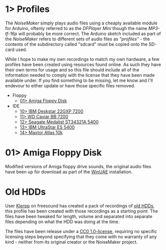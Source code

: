 # 1> Profiles
The *NoiseMaker* simply plays audio files using a cheaply available module for Arduino, oftenly referred to as the *DFPlayer Mini* though the name *MP3-tf-16p* will probably be more correct. The Arduino sketch included as part of the *NoiseMaker* refers to different sets of audio files as *"profiles"* - the contents of the subdirectory called "sdcard" must be copied onto the SD-card used.

While I hope to make my own recordings to match my own hardware, a few profiles have been created using resources found online. As such they have their own terms for usage and so this file should include all of the information needed to comply with the license that they have been made available under. If you find something to be missing, let me know and I'll endevour to either update or have those specific files removed.

- Floppy
  - [01> Amiga Floppy Disk](#01-amiga-floppy)
- IDE
  - [10> IBM Deskstar 22GXP 7200](#old-hdds)
  - [11> WD Caviar BB 7200](#old-hdds)
  - [12> Seagate Medalist ST34321A 5400](#old-hdds)
  - [13> IBM UltraStar ES 5400](#old-hdds)
  - [14> Maxtor Atlas 10k](#old-hdds)

# 01> Amiga Floppy Disk
Modified versions of Amiga floppy drive sounds, the original audio files have been up for download as part of the [WinUAE](https://www.winuae.net/download/) installation.

# Old HDDs
User [Klerpp](https://freesound.org/people/Klerrp/) on freesound has created a pack of recordings of [old HDDs](https://freesound.org/people/Klerrp/packs/8850), this profile has been created with those recordings as a starting point. The files have been tweaked for length, volume and separated into separate files depending on what the HDD was doing at the time.

The files have been release under a [CC0 1.0-license](https://creativecommons.org/publicdomain/zero/1.0/), requiring no specific licensing steps beyond specifying that they come with no warranty of any kind - neither from its original creator or the NoiseMaker project.